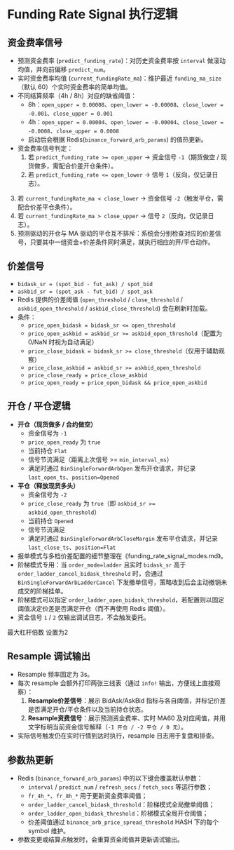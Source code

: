# Funding Rate Signal 执行逻辑

## 资金费率信号

- 预测资金费率 (`predict_funding_rate`)：对历史资金费率按 `interval` 做滚动均值，并向前偏移 `predict_num`。
- 实时资金费率均值 (`current_fundingRate_ma`)：维护最近 `funding_ma_size`（默认 60）个实时资金费率的简单均值。
- 不同结算频率（4h / 8h）对应的缺省阈值：
  - 8h：`open_upper = 0.00008`、`open_lower = -0.00008`、`close_lower = -0.001`、`close_upper = 0.001`
  - 4h：`open_upper = 0.00004`、`open_lower = -0.00004`、`close_lower = -0.0008`、`close_upper = 0.0008`
  - 启动后会根据 Redis(`binance_forward_arb_params`) 的值热更新。
- 资金费率信号判定：
  1. 若 `predict_funding_rate >= open_upper` → 资金信号 `-1`（期货做空 / 现货做多，需配合价差开仓条件）。
  2. 若 `predict_funding_rate <= open_lower` → 信号 `1`（反向，仅记录日志）。
3. 若 `current_fundingRate_ma < close_lower` → 资金信号 `-2`（触发平仓，需配合价差平仓条件）。
4. 若 `current_fundingRate_ma > close_upper` → 信号 `2`（反向，仅记录日志）。
  5. 预测驱动的开仓与 MA 驱动的平仓互不排斥：系统会分别检查对应的价差信号，只要其中一组资金+价差条件同时满足，就执行相应的开/平仓动作。

## 价差信号

- `bidask_sr = (spot_bid - fut_ask) / spot_bid`
- `askbid_sr = (spot_ask - fut_bid) / spot_ask`
- Redis 提供的价差阈值 (`open_threshold` / `close_threshold` / `askbid_open_threshold` / `askbid_close_threshold`) 会在刷新时加载。
- 条件：
  - `price_open_bidask = bidask_sr <= open_threshold`
  - `price_open_askbid = askbid_sr >= askbid_open_threshold`（配置为 0/NaN 时视为自动满足）
  - `price_close_bidask = bidask_sr >= close_threshold`（仅用于辅助观察）
  - `price_close_askbid = askbid_sr >= askbid_open_threshold`
  - `price_close_ready = price_close_askbid`
  - `price_open_ready = price_open_bidask && price_open_askbid`

## 开仓 / 平仓逻辑

- **开仓（现货做多 / 合约做空）**
  - 资金信号为 `-1`
  - `price_open_ready` 为 `true`
  - 当前持仓 `Flat`
  - 信号节流满足（距离上次信号 >= `min_interval_ms`）
  - 满足时通过 `BinSingleForwardArbOpen` 发布开仓请求，并记录 `last_open_ts`、`position=Opened`
- **平仓（释放现货多头）**
  - 资金信号为 `-2`
  - `price_close_ready` 为 `true`（即 `askbid_sr >= askbid_open_threshold`）
  - 当前持仓 `Opened`
  - 信号节流满足
  - 满足时通过 `BinSingleForwardArbCloseMargin` 发布平仓请求，并记录 `last_close_ts`、`position=Flat`
- 报单模式与多档价差配置的细节整理在《funding_rate_signal_modes.md》。
- 阶梯模式专用：当 `order_mode=ladder` 且实时 `bidask_sr` 高于 `order_ladder_cancel_bidask_threshold` 时，会通过 `BinSingleForwardArbLadderCancel` 下发撤单信号，策略收到后会主动撤销未成交的阶梯挂单。
- 阶梯模式可以指定 `order_ladder_open_bidask_threshold`，若配置则以固定阈值决定价差是否满足开仓（而不再使用 Redis 阈值）。
- 资金信号 `1` / `2` 仅输出调试日志，不会触发委托。

最大杠杆倍数 设置为2

## Resample 调试输出

- Resample 频率固定为 3s。
- 每次 resample 会额外打印两张三线表（通过 `info!` 输出，方便线上直接观察）：
  1. **Resample价差信号**：展示 BidAsk/AskBid 指标与各自阈值，并标记价差是否满足开仓/平仓条件以及当前持仓状态。
  2. **Resample资费信号**：展示预测资金费率、实时 MA60 及对应阈值，并用文字标明当前资金信号解释（`-1 开仓 / -2 平仓 / 0 无`）。
- 实际信号触发仍在实时行情到达时执行，resample 日志用于复盘和排查。

## 参数热更新

- Redis (`binance_forward_arb_params`) 中的以下键会覆盖默认参数：
  - `interval` / `predict_num` / `refresh_secs` / `fetch_secs` 等运行参数；
  - `fr_4h_*`、`fr_8h_*` 用于更新资金费率阈值；
  - `order_ladder_cancel_bidask_threshold`：阶梯模式全局撤单阈值；
  - `order_ladder_open_bidask_threshold`：阶梯模式全局开仓阈值；
  - 价差阈值通过 `binance_arb_price_spread_threshold` HASH 下的每个 symbol 维护。
- 参数变更或结算点触发时，会重算资金阈值并更新调试输出。
